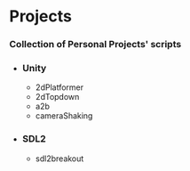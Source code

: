 # Projects
### Collection of Personal Projects' scripts 
- ### Unity
    - 2dPlatformer
    - 2dTopdown
    - a2b
    - cameraShaking

- ### SDL2
    - sdl2breakout
